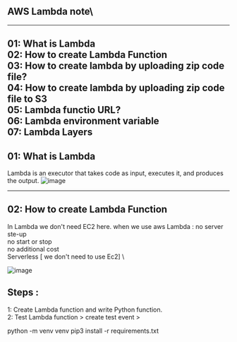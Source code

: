 ## AWS Lambda note\
------------------------------------------------------------------------------
01: What is Lambda \
02: How to create Lambda Function \
03: How to create lambda by uploading zip code file?\
04: How to create lambda by uploading zip code file to S3\
05: Lambda functio URL?\
06: Lambda environment variable\
07: Lambda Layers 
-------------------------------------------------------------------------------
## 01: What is Lambda
Lambda is an executor that takes code as input, executes it, and produces the output.
   ![image](https://github.com/user-attachments/assets/26c94b1a-ace3-4ce8-8a86-3bf20452621e)

-------------------------------------------------------------------------------
## 02: How to create Lambda Function 

In Lambda we don't need EC2 here.
when we use aws Lambda : 
  no server ste-up \
  no start or stop \
  no additional cost \
  Serverless [ we don't need to use Ec2] \ 

  ![image](https://github.com/user-attachments/assets/a073c2ee-2a7b-4e12-84d9-a9b1a68af67d)

  ## Steps : 
  1: Create Lambda function and write Python function.\
  2: Test Lambda function > create test event > 

   python -m venv venv
   pip3 install -r requirements.txt

